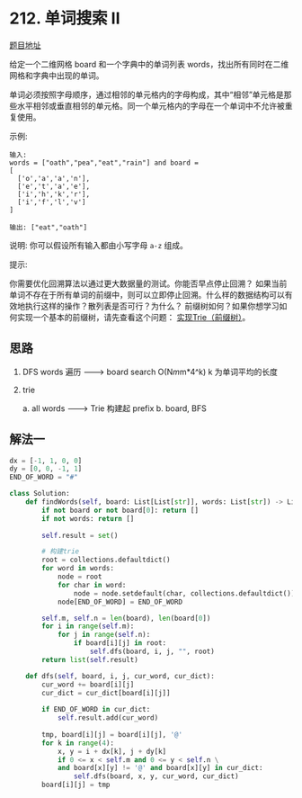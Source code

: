 # 212. 单词搜索 II

[题目地址](https://leetcode-cn.com/problems/word-search-ii)

给定一个二维网格 board 和一个字典中的单词列表 words，找出所有同时在二维网格和字典中出现的单词。

单词必须按照字母顺序，通过相邻的单元格内的字母构成，其中“相邻”单元格是那些水平相邻或垂直相邻的单元格。同一个单元格内的字母在一个单词中不允许被重复使用。

示例:

```
输入: 
words = ["oath","pea","eat","rain"] and board =
[
  ['o','a','a','n'],
  ['e','t','a','e'],
  ['i','h','k','r'],
  ['i','f','l','v']
]

输出: ["eat","oath"]
```

说明:
你可以假设所有输入都由小写字母 `a-z` 组成。

提示:

你需要优化回溯算法以通过更大数据量的测试。你能否早点停止回溯？
如果当前单词不存在于所有单词的前缀中，则可以立即停止回溯。什么样的数据结构可以有效地执行这样的操作？散列表是否可行？为什么？ 前缀树如何？如果你想学习如何实现一个基本的前缀树，请先查看这个问题： [实现Trie（前缀树）](https://leetcode-cn.com/problems/implement-trie-prefix-tree/description/)。

## 思路

1. DFS words 遍历 ---> board search
O(N*m*m*4^k) k 为单词平均的长度

2. trie

    a. all words ---> Trie 构建起 prefix
    b. board, BFS

## 解法一


```python
dx = [-1, 1, 0, 0] 
dy = [0, 0, -1, 1] 
END_OF_WORD = "#"

class Solution:
    def findWords(self, board: List[List[str]], words: List[str]) -> List[str]:
        if not board or not board[0]: return [] 
        if not words: return []
        
        self.result = set()

        # 构建trie
        root = collections.defaultdict() 
        for word in words:
            node = root
            for char in word:
                node = node.setdefault(char, collections.defaultdict()) 
            node[END_OF_WORD] = END_OF_WORD

        self.m, self.n = len(board), len(board[0]) 
        for i in range(self.m):
            for j in range(self.n): 
                if board[i][j] in root:
                    self.dfs(board, i, j, "", root) 
        return list(self.result)

    def dfs(self, board, i, j, cur_word, cur_dict): 
        cur_word += board[i][j]
        cur_dict = cur_dict[board[i][j]]
        
        if END_OF_WORD in cur_dict:
            self.result.add(cur_word)
       
        tmp, board[i][j] = board[i][j], '@' 
        for k in range(4):
            x, y = i + dx[k], j + dy[k]
            if 0 <= x < self.m and 0 <= y < self.n \
            and board[x][y] != '@' and board[x][y] in cur_dict:
                self.dfs(board, x, y, cur_word, cur_dict) 
        board[i][j] = tmp
```
